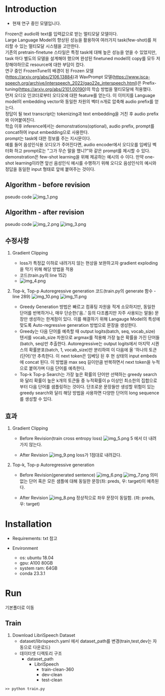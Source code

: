 
# Introduction 
- 현재 연구 중인 모델입니다.

Frozen은 audio와 text를 입력값으로 받는 멀티모달 모델이다.<br>
Large Language Model의 향상된 성능을 활용하여 여러가지 task(few-shot)를 처리할 수 있는 멀티모달 시스템을 고안한다.<br>
기존의 pretrain-finetune 스타일은 특정 task에 대해 높은 성능을 얻을 수 있었지만, task 마다 별도의 모델을 설계해야 했으며 완성된 finetuned model의 copy를 모두 저장해야하므로 resource에 대한 부담이 컸다.<br>
연구 중인 FrozenTune의 배경이 된 Frozen 모델(https://arxiv.org/abs/2106.13884)과 WavPrompt 모델(https://www.isca-speech.org/archive/interspeech_2022/gao22e_interspeech.html)은 Prefix-tuning(https://arxiv.org/abs/2101.00190)의 학습 방법을 멀티모달에 적용했다.<br>
먼저 오디오 인코더로부터 오디오에 대한 feature를 얻는다. 이 이미지를 Language model의 embedding vector와 동일한 차원의 벡터 n개로 압축해 audio prefix를 얻는다.<br>
정답이 될 text transcript는 tokenizing과 text embedding을 거친 후 audio prefix와 이어붙여진다.<br>
학습 이후 inference에서는 demonstrations(optional), audio prefix, prompt를 concat하여 input embedding으로 사용한다.<br>
prompt는 task에 대한 정보를 주는 지시문이다. <br>예를 들어 음성인식용 오디오가 주어진다면, audio encoder에서 오디오를 임베딩 벡터화 하고 prompt로는 "그가 무슨 말을 했니?"와 같은 prompt를 제시할 수 있다.
<br> demonstration은 few-shot learning을 위해 제공하는 예시의 수 이다. 만약 one-shot learning이라면 앞선 음성인식 예시를 수행하기 위해 오디오 음성인식의 예시와 정답을 동일한 input 형태로 앞에 붙여주는 것이다. 

## Algorithm - before revision
pseudo code
![img_1.png](img_1.png)

## Algorithm - after revision
pseudo code
![img_2.png](img_2.png)
![img_3.png](img_3.png)

## 수정사항
1. Gradient Clipping
   - loss가 특정값 이하로 내려가지 않는 현상을 보완하고자 gradient exploding을 막기 위해 해당 방법을 적용
   - 코드(train.py의 line 152)
   - ![img_4.png](img_4.png)

2. Top-k, Top-p Autoregressive generation
    코드(train.py의 generate 함수 - line 289)
    ![img_10.png](img_10.png)
    ![img_11.png](img_11.png)
   - Greedy Generation 방법은 빠르고 컴퓨팅 자원을 적게 소모하지만, 
     동일한 단어를 반복하거나, 매우 단순한('음..' 등의 다조롭지만 자주 사용되는 말들) 
     문장만 생성하는 한계점이 있다. 이를 해결하기 위해 Langauge Model의 특성에 맞도록 Auto-regressive generation 방법으로 문장을 생성한다.
   - Greedy는 다음 단어를 예측할 때 output logits(batch, seq, vocab_size) 텐서를 vocab_size 차원으로 argmax를 적용해 가장 높은 확률을 가진 단어들(batch, seq)만 추출한다.
     Autoregressive는 output logits에서 마지막 시퀀스의 확률분포(batch, 1, vocab_size)만 분리하여 이 다음에 올 '하나의 토큰(단어)'만 추측한다.
     이 next token은 임베딩 된 후 현 상태의 input embeds에 concat 된다. 이 방법을 max seq 길이만큼 반복하면서 next token을 누적으로 붙여가며 다음 단어를 예측한다.
   - Top-k Top-p Search는 가장 높은 확률의 단어만 선택하는 greedy search와 달리 확률이 높은 k개의 토큰들 중 누적확률이 p 이상인 최소한의 집합으로부터 다음 단어를 샘플링하는 것이다.
     단조로운 문장들만 생성할 위험이 있는 greedy search와 달리 해당 방법을 사용하면 다양한 단어의 long sequence를 생성할 수 있다.

## 효과
1. Gradient Clipping
   - Before Revision(train cross entropy loss)
    ![img_5.png](img_5.png)
    5 에서 더 내려가지 않는다.
   
   - After Revision
   ![img_9.png](img_9.png)
   loss가 1점대로 내려갔다.
   
2. Top-k, Top-p Autoregressive generation
   - Before Revision(generated sentence)
    ![img_6.png](img_6.png)
    ![img_7.png](img_7.png)
    의미없는 단어 혹은 모든 샘플에 대해 동일한 문장(좌: preds, 우: target)이 예측된다.
   
   - After Revision
   ![img_8.png](img_8.png)
   정상적으로 좌우 문장이 동일함. (좌: preds, 우: target)
   

# Installation
- Requirements: txt 참고

- Environment
  - os: ubuntu 18.04
  - gpu: A100 80GB
  - system ram: 64GB
  - conda 23.3.1


# Run
기본폴더로 이동

## Train
1. Download LibriSpeech Dataset 
   - dataset/librispeech.yaml 에서 dataset_path를 변경(train,test,dev는 자동으로 다운로드)
   - 데이터셋 디렉토리 구조
     - dataset_path
       - LibriSpeech
         - train-clean-360
         - dev-clean
         - test-clean

```
>> python train.py
```
